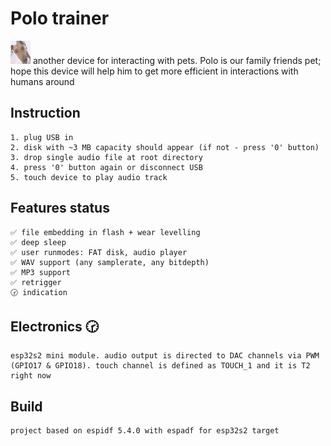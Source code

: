 # Polo trainer
![Polo](https://github.com/arhico/POLO_TRAINER/blob/main/main/polo_s.jpg?raw=true)
another device for interacting with pets. Polo is our family friends pet; hope this device will help him to get more efficient in interactions with humans around

## Instruction
    1. plug USB in
    2. disk with ~3 MB capacity should appear (if not - press '0' button)
    3. drop single audio file at root directory
    4. press '0' button again or disconnect USB
    5. touch device to play audio track

## Features status
    ✅ file embedding in flash + wear levelling
    ✅ deep sleep
    ✅ user runmodes: FAT disk, audio player
    ✅ WAV support (any samplerate, any bitdepth)
    ✅ MP3 support
    ✅ retrigger
    🕝 indication

## Electronics 🕝
    esp32s2 mini module. audio output is directed to DAC channels via PWM (GPIO17 & GPIO18). touch channel is defined as TOUCH_1 and it is T2 right now
## Build
    project based on espidf 5.4.0 with espadf for esp32s2 target
